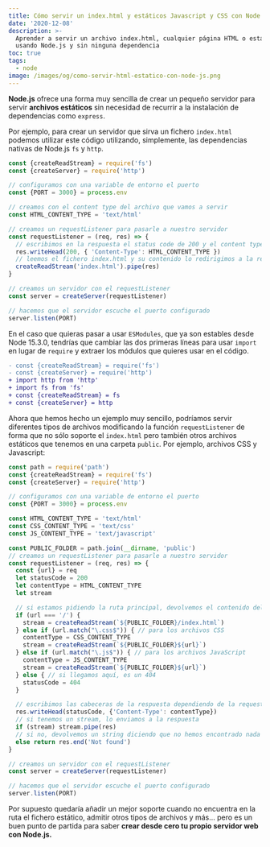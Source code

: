 ```yaml
---
title: Cómo servir un index.html y estáticos Javascript y CSS con Node.js
date: '2020-12-08'
description: >-
  Aprender a servir un archivo index.html, cualquier página HTML o estáticos
  usando Node.js y sin ninguna dependencia
toc: true
tags:
  - node
image: /images/og/como-servir-html-estatico-con-node-js.png
---
```


**Node.js** ofrece una forma muy sencilla de crear un pequeño servidor para servir **archivos estáticos** sin necesidad de recurrir a la instalación de dependencias como `express`.

Por ejemplo, para crear un servidor que sirva un fichero `index.html` podemos utilizar este código utilizando, simplemente, las dependencias nativas de Node.js `fs` y `http`.

```javascript
const {createReadStream} = require('fs')
const {createServer} = require('http')

// configuramos con una variable de entorno el puerto
const {PORT = 3000} = process.env

// creamos con el content type del archivo que vamos a servir
const HTML_CONTENT_TYPE = 'text/html'

// creamos un requestListener para pasarle a nuestro servidor
const requestListener = (req, res) => {
  // escribimos en la respuesta el status code de 200 y el content type que necesitamos
  res.writeHead(200, { 'Content-Type': HTML_CONTENT_TYPE })
  // leemos el fichero index.html y su contenido lo redirigimos a la respuesta
  createReadStream('index.html').pipe(res)
}

// creamos un servidor con el requestListener
const server = createServer(requestListener)

// hacemos que el servidor escuche el puerto configurado
server.listen(PORT)
```

En el caso que quieras pasar a usar `ESModules`, que ya son estables desde Node 15.3.0, tendrías que cambiar las dos primeras líneas para usar `import` en lugar de `require` y extraer los módulos que quieres usar en el código.

```diff
- const {createReadStream} = require('fs')
- const {createServer} = require('http')
+ import http from 'http'
+ import fs from 'fs'
+ const {createReadStream} = fs
+ const {createServer} = http
```

Ahora que hemos hecho un ejemplo muy sencillo, podríamos servir diferentes tipos de archivos modificando la función `requestListener` de forma que no sólo soporte el `index.html` pero también otros archivos estáticos que tenemos en una carpeta `public`. Por ejemplo, archivos CSS y Javascript:

```javascript
const path = require('path')
const {createReadStream} = require('fs')
const {createServer} = require('http')

// configuramos con una variable de entorno el puerto
const {PORT = 3000} = process.env

const HTML_CONTENT_TYPE = 'text/html'
const CSS_CONTENT_TYPE = 'text/css'
const JS_CONTENT_TYPE = 'text/javascript'

const PUBLIC_FOLDER = path.join(__dirname, 'public')
// creamos un requestListener para pasarle a nuestro servidor
const requestListener = (req, res) => {
  const {url} = req
  let statusCode = 200
  let contentType = HTML_CONTENT_TYPE
  let stream

  // si estamos pidiendo la ruta principal, devolvemos el contenido del index.html
  if (url === '/') {
    stream = createReadStream(`${PUBLIC_FOLDER}/index.html`)
  } else if (url.match("\.css$")) { // para los archivos CSS
    contentType = CSS_CONTENT_TYPE
    stream = createReadStream(`${PUBLIC_FOLDER}${url}`)
  } else if (url.match("\.js$")) { // para los archivos JavaScript
    contentType = JS_CONTENT_TYPE
    stream = createReadStream(`${PUBLIC_FOLDER}${url}`)
  } else { // si llegamos aquí, es un 404
    statusCode = 404
  }

  // escribimos las cabeceras de la respuesta dependiendo de la request
  res.writeHead(statusCode, {'Content-Type': contentType})
  // si tenemos un stream, lo enviamos a la respuesta
  if (stream) stream.pipe(res)
  // si no, devolvemos un string diciendo que no hemos encontrado nada
  else return res.end('Not found')
}

// creamos un servidor con el requestListener
const server = createServer(requestListener)

// hacemos que el servidor escuche el puerto configurado
server.listen(PORT)
```

Por supuesto quedaría añadir un mejor soporte cuando no encuentra en la ruta el fichero estático, admitir otros tipos de archivos y más... pero es un buen punto de partida para saber **crear desde cero tu propio servidor web con Node.js.**
